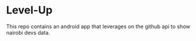 # Level-Up
This repo contains an android app that leverages on the github api to show nairobi devs data.
